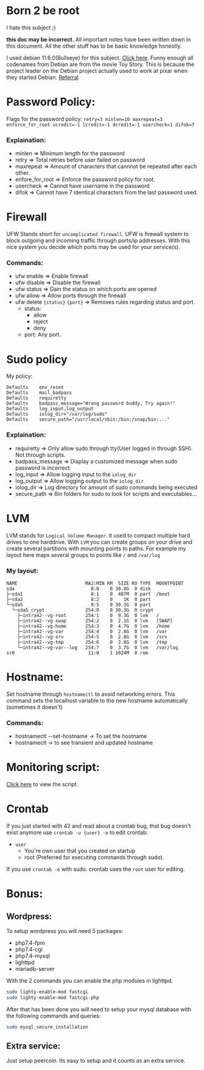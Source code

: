 # Born 2 be root
I hate this subject ;)

**this doc may be incorrect.**
All important notes have been written down in this document. All the other stuff has to be basic knowledge honestly.

I used debian 11.6.0(Bullseye) for this subject. [Click here]("debian-11.6.0-amd64-netinst.iso").
Funny enough all codenames from Debian are from the movie Toy Story. This is because the project leader on the Debian project actually used to work at pixar when they started Debian. [Referral]("https://www.debian.org/doc/manuals/debian-faq/ftparchives#sourceforcodenames")
# Password Policy:
	
Flags for the password policy:
``retry=3 minlen=10 maxrepeat=3 enforce_for_root ucredit=-1 lcredit=-1 dcredit=-1 usercheck=1 difok=7``

### Explaination:
-	minlen => Minimum length for the password
-	retry => Total retries before user failed on password
-	maxrepeat => Amount of characters that cannnot be repeated after each other.
-	enfore_for_root => Enforce the password policy for root.
-	usercheck => Cannot have username in the password
-	difok => Cannot have 7 identical characters from the last password used.

# Firewall
UFW Stands short for ``uncomplicated firewall``. UFW is firewall system to block outgoing and incoming traffic through ports/ip addresses. With this nice system you decide which ports may be used for your service(s).


### Commands:
- ufw enable => Enable firewall
- ufw disable => Disable the firewall
- ufw status => Gain the status on which ports are opened
- ufw allow => Allow ports through the firewall
- ufw delete ``{status}`` ``{port}`` => Removes rules regarding status and port.
	- status:
		- allow
		- reject
		- deny
	- port: Any port.

# Sudo policy

My policy:
```
Defaults	env_reset
Defaults	mail_badpass
Defaults	requiretty
Defaults	badpass_message="Wrong password buddy, Try again!"
Defaults	log_input,log_output
Defaults	iolog_dir="/var/log/sudo"
Defaults	secure_path="/usr/local/sbin:/bin:/snap/bin:..."
```

### Explaination:
- requiretty => Only allow sudo through tty(User logged in through SSH). Not through scripts.
- badpass_message => Display a customized message when sudo password is incorrect.
- log_input => Allow logging input to the ``iolog_dir``
- log_output => Allow logging output to the ``iolog_dir``
- iolog_dir => Log directory for amount of sudo commands being executed
- secure_path => Bin folders for sudo to look for scripts and executables...

# LVM

LVM stands for ``Logical Volume Manager``. It used to compact multiple hard drives to one harddrive.
With ``LVM`` you can create groups on your drive and create several partitions with mounting points to 
paths. For example my layout here maps several groups to points like ``/`` and ``/var/log``

### My layout:
```
NAME                         MAJ:MIN RM  SIZE RO TYPE  MOUNTPOINT
sda                            8:0    0 30.8G  0 disk
├─sda1                         8:1    0  487M  0 part  /boot
├─sda2                         8:2    0    1K  0 part
└─sda5                         8:5    0 30.3G  0 part
  └─sda5_crypt               254:0    0 30.3G  0 crypt
    ├─intra42--vg-root       254:1    0  9.3G  0 lvm   /
    ├─intra42--vg-swap       254:2    0  2.1G  0 lvm   [SWAP]
    ├─intra42--vg-home       254:3    0  4.7G  0 lvm   /home
    ├─intra42--vg-var        254:4    0  2.8G  0 lvm   /var
    ├─intra42--vg-srv        254:5    0  2.8G  0 lvm   /srv
    ├─intra42--vg-tmp        254:6    0  2.8G  0 lvm   /tmp
    └─intra42--vg-var--log   254:7    0  3.7G  0 lvm   /var/log
sr0                           11:0    1 1024M  0 rom
```

# Hostname:
Set hostname through ``hostnamectl`` to avoid networking errors. This command 
sets the localhost variable to the new hostname automatically (sometimes it doesn't)

### Commands:
- hostnamectl --set-hostname -> To set the hostname
- hostnamectl -> to see transient and updated hostname

# Monitoring script:
[Click here](https://github.com/SlothsAreLazyTho/born2beroot/blob/main/monitoring.sh) to view the script.

# Crontab
If you just started with 42 and read about a crontab bug, that bug doesn't exist anymore
use ``crontab -u {user} -e`` to edit crontab:

- ``user``
  - You're own user that you created on startup
  - root (Preferred for executing commands through sudo).

If you use ``crontab -e`` with sudo. crontab uses the ``root`` user for editing.

# Bonus:

## Wordpress:
  To setup wordpress you will need 5 packages:
  - php7.4-fpm
  - php7.4-cgi
  - php7.4-mysql
  - lighttpd
  - mariadb-server

With the 2 commands you can enable the php modules in lighttpd.
```bash
sudo lighty-enable-mod fastcgi 
sudo lighty-enable-mod fastcgi-php
```

After that has been done you will need to setup your mysql database with the following commands and queries:
```bash
sudo mysql_secure_installation
```

## Extra service:
Just setup peercoin. Its easy to setup and it counts as an extra service.

